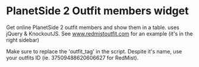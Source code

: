 PlanetSide 2 Outfit members widget
================================

Get online PlanetSide 2 outfit members and show them in a table. uses jQuery &amp; KnockoutJS. See www.redmistoutfit.com for an example (it's in the right sidebar)

Make sure to replace the 'outfit_tag' in the script. Despite it's name, use your outfits ID (ie. 37509488620606627 for RedMist).

